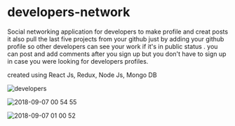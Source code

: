 # developers-network
Social networking application for developers to make profile and creat posts 
it also pull the last five projects from your github just by adding your github profile so other developers can see your work if it's in public status .
you can post and add comments after you sign up but you don't have to sign up in case you were looking for developers profiles.

created using React Js, Redux, Node Js, Mongo DB

![developers](https://user-images.githubusercontent.com/32101657/45199021-abcbb680-b237-11e8-9950-1f8b4790325a.gif)



![2018-09-07 00 54 55](https://user-images.githubusercontent.com/32101657/45199261-c9e5e680-b238-11e8-946e-84a034a4172c.gif)




![2018-09-07 01 00 52](https://user-images.githubusercontent.com/32101657/45199461-c9018480-b239-11e8-89c1-c84b7e1df579.gif)


